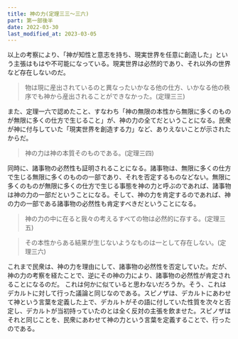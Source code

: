 ```yaml
---
title: 神の力(定理三三～三六)
part: 第一部後半
date: 2022-03-30
last_modified_at: 2023-03-05
---
```


以上の考察により、「神が知性と意志を持ち、現実世界を任意に創造した」という主張はもはや不可能になっている。現実世界は必然的であり、それ以外の世界など存在しないのだ。

>物は現に産出されているのと異なったいかなる他の仕方、いかなる他の秩序でも神から産出されることができなかった。(定理三三)

また、定理一六で認めたこと、すなわち「神の無限の本性から無限に多くのものが無限に多くの仕方で生じること」が、神の力の全てだということになる。民衆が神に付与していた「現実世界を創造する力」など、ありえないことが示されたからだ。

>神の力は神の本質そのものである。(定理三四)

同時に、諸事物の必然性も証明されることになる。諸事物は、無限に多くの仕方で生じる無限に多くのものの一部であり、それを否定するものなどない。無限に多くのものが無限に多くの仕方で生じる事態を神の力と呼ぶのであれば、諸事物は神の力の一部だということになる。そして、神の力を肯定するのであれば、神の力の一部である諸事物の必然性も肯定すべきだということになる。

>神の力の中に在ると我々の考えるすべての物は必然的に存する。(定理三五)

>その本性からある結果が生じないようなものは一として存在しない。(定理三六)

これまで民衆は、神の力を理由にして、諸事物の必然性を否定していた。だが、神の力の考察を経たことで、逆にその神の力により、諸事物の必然性が肯定されることになるのだ。
これは何かに似ていると思わないだろうか。そう、これはデカルトに対して行った議論と同じなのである。スピノザは、デカルトにあわせて神という言葉を定義した上で、デカルトがその語に付していた性質を次々と否定し、デカルトが当初持っていたのとは全く反対の主張を飲ませた。スピノザはそれと同じことを、民衆にあわせて神の力という言葉を定義することで、行ったのである。
